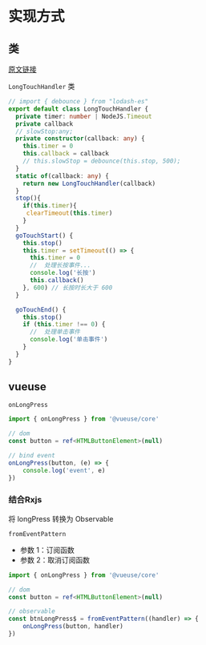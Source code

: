 # 实现方式

## 类

[原文链接](https://blog.csdn.net/sunny123x/article/details/107002521)

`LongTouchHandler` 类

```ts
// import { debounce } from "lodash-es"
export default class LongTouchHandler {
  private timer: number | NodeJS.Timeout
  private callback
  // slowStop:any;
  private constructor(callback: any) {
    this.timer = 0
    this.callback = callback
    // this.slowStop = debounce(this.stop, 500);
  }
  static of(callback: any) {
    return new LongTouchHandler(callback)
  }
  stop(){
    if(this.timer){
     clearTimeout(this.timer)
    }
  }
  goTouchStart() {
    this.stop()
    this.timer = setTimeout(() => {
      this.timer = 0
      //  处理长按事件...
      console.log('长按')
      this.callback()
    }, 600) // 长按时长大于 600
  }

  goTouchEnd() {
    this.stop()
    if (this.timer !== 0) {
      //  处理单击事件
      console.log('单击事件')
    }
  }
}
```

## vueuse

`onLongPress`

```ts
import { onLongPress } from '@vueuse/core'

// dom
const button = ref<HTMLButtonElement>(null)

// bind event
onLongPress(button, (e) => {
	console.log('event', e)
})
```

### 结合Rxjs

将 longPress 转换为 Observable

`fromEventPattern`

 - 参数 1：订阅函数
 - 参数 2：取消订阅函数

```ts
import { onLongPress } from '@vueuse/core'

// dom
const button = ref<HTMLButtonElement>(null)

// observable
const btnLongPress$ = fromEventPattern((handler) => {
	onLongPress(button, handler)	
}) 
```
